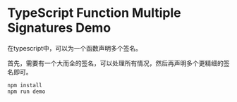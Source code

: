 TypeScript Function Multiple Signatures Demo
============================================

在typescript中，可以为一个函数声明多个签名。

首先，需要有一个大而全的签名，可以处理所有情况，然后再声明多个更精细的签名即可。

```
npm install
npm run demo
```
